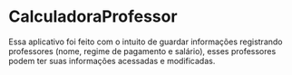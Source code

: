 # CalculadoraProfessor

Essa aplicativo foi feito com o intuito de guardar informações registrando professores (nome, regime de pagamento e salário), esses professores podem ter suas informações acessadas e modificadas.
